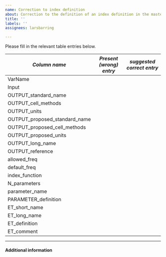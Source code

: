 ```yaml
---
name: Correction to index definition
about: Correction to the definition of an index definition in the master_table.xlsx
title: ''
labels: ''
assignees: larsbarring

---
```


Please fill in the relevant table entries below.

| *Column name* | *Present (wrong) entry* | *suggested correct entry* |
| ------ | ------ | ------ |
| VarName |  |  |
| Input |  |  |
| OUTPUT_standard_name|  |  |
| OUTPUT_cell_methods |  |  |
| OUTPUT_units |  |  |
| OUTPUT_proposed_standard_name |  |  |
| OUTPUT_proposed_cell_methods |  |  |
| OUTPUT_proposed_units |  |  |
| OUTPUT_long_name |  |  |
| OUTPUT_reference |  |  |
| allowed_freq |  |  |
| default_freq |  |  |
| index_function |  |  |
| N_parameters |  |  |
| parameter_name |  |  |
| PARAMETER_definition |  |  |
| ET_short_name |  |  |
| ET_long_name |  |  |
| ET_definition |  |  |
| ET_comment |  |  |

* * *
#### Additional information ####
